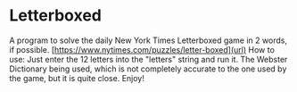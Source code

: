 # Letterboxed
A program to solve the daily New York Times Letterboxed game in 2 words, if possible.
[https://www.nytimes.com/puzzles/letter-boxed](url)
How to use: Just enter the 12 letters into the "letters" string and run it. The Webster Dictionary being used, which is not completely accurate to the one used by the game, but it is quite close. Enjoy!
